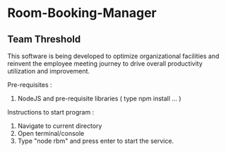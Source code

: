 # Room-Booking-Manager
## Team Threshold
This software is being developed to optimize organizational facilities and reinvent the employee meeting journey to drive overall productivity utilization and improvement. 

Pre-requisites : 
1. NodeJS and pre-requisite libraries ( type npm install ... )

Instructions to start program : 

1. Navigate to current directory 
2. Open terminal/console 
3. Type "node rbm" and press enter to start the service.  
 
